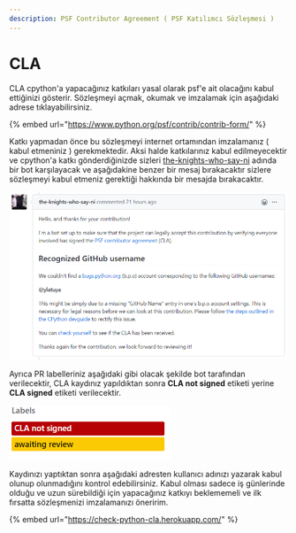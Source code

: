 ```yaml
---
description: PSF Contributor Agreement ( PSF Katılımcı Sözleşmesi )
---
```


# CLA

CLA cpython'a yapacağınız katkıları yasal olarak psf'e ait olacağını kabul ettiğinizi gösterir. Sözleşmeyi açmak, okumak ve imzalamak için aşağıdaki adrese tıklayabilirsiniz.

{% embed url="https://www.python.org/psf/contrib/contrib-form/" %}

Katkı yapmadan önce bu sözleşmeyi internet ortamından imzalamanız \( kabul etmeniniz \) gerekmektedir. Aksi halde katkılarınız kabul edilmeyecektir ve cpython'a katkı gönderdiğinizde sizleri [the-knights-who-say-ni](https://github.com/the-knights-who-say-ni%20) adında bir bot karşılayacak ve aşağıdakine benzer bir mesaj bırakacaktır sizlere sözleşmeyi kabul etmeniz gerektiği hakkında bir mesajda bırakacaktır. 

![the-knights-who-say-ni bot cla messages](../../.gitbook/assets/capture.PNG)

Ayrıca PR labelleriniz aşağıdaki gibi olacak şekilde bot tarafından verilecektir, CLA kaydınız yapıldıktan sonra **CLA not signed** etiketi yerine **CLA signed** etiketi verilecektir.

![](../../.gitbook/assets/capture%20%281%29.PNG)

  
Kaydınızı yaptıktan sonra aşağıdaki adresten kullanıcı adınızı yazarak kabul olunup olunmadığını kontrol edebilirsiniz. Kabul olması sadece iş günlerinde olduğu ve uzun sürebildiği için yapacağınız katkıyı beklememeli ve ilk fırsatta sözleşmenizi imzalamanızı öneririm.

{% embed url="https://check-python-cla.herokuapp.com/" %}

